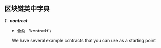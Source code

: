 区块链英中字典
-------------------------------
***1.  contract***

       n. 合约   \'kɒntrækt'\

        We have several example contracts that you can use as a starting point


